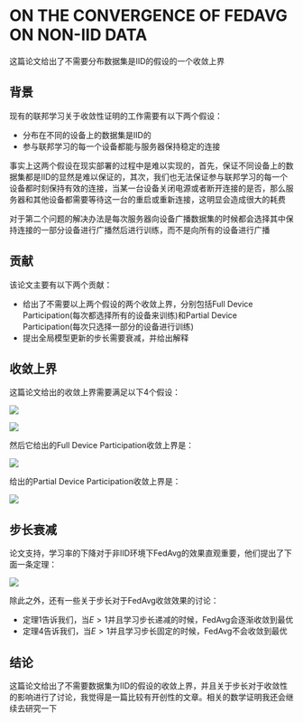 # ON THE CONVERGENCE OF FEDAVG ON NON-IID DATA

这篇论文给出了不需要分布数据集是IID的假设的一个收敛上界

## 背景

现有的联邦学习关于收敛性证明的工作需要有以下两个假设：

* 分布在不同的设备上的数据集是IID的
* 参与联邦学习的每一个设备都能与服务器保持稳定的连接

事实上这两个假设在现实部署的过程中是难以实现的，首先，保证不同设备上的数据集都是IID的显然是难以保证的，其次，我们也无法保证参与联邦学习的每一个设备都时刻保持有效的连接，当某一台设备关闭电源或者断开连接的是否，那么服务器和其他设备都需要等待这一台的重启或重新连接，这明显会造成很大的耗费

对于第二个问题的解决办法是每次服务器向设备广播数据集的时候都会选择其中保持连接的一部分设备进行广播然后进行训练，而不是向所有的设备进行广播

## 贡献

该论文主要有以下两个贡献：

* 给出了不需要以上两个假设的两个收敛上界，分别包括Full Device Participation(每次都选择所有的设备来训练)和Partial Device Participation(每次只选择一部分的设备进行训练)
* 提出全局模型更新的步长需要衰减，并给出解释

## 收敛上界

这篇论文给出的收敛上界需要满足以下4个假设：

![](https://tva1.sinaimg.cn/large/007S8ZIlgy1gjb45a7t9qj31dy0780uk.jpg)

![](https://tva1.sinaimg.cn/large/007S8ZIlgy1gjb45ptrwtj31dk08i419.jpg)

然后它给出的Full Device Participation收敛上界是：

![](https://tva1.sinaimg.cn/large/007S8ZIlgy1gjb46e8xchj31eq0egjue.jpg)

给出的Partial Device Participation收敛上界是：

![](https://tva1.sinaimg.cn/large/007S8ZIlgy1gjb4acwu25j31ds0doaei.jpg)

## 步长衰减

论文支持，学习率的下降对于非IID环境下FedAvg的效果直观重要，他们提出了下面一条定理：

![](https://tva1.sinaimg.cn/large/007S8ZIlgy1gjb4espxesj31ga0bujum.jpg)

除此之外，还有一些关于步长对于FedAvg收敛效果的讨论：

* 定理1告诉我们，当$E > 1$并且学习步长递减的时候，FedAvg会逐渐收敛到最优
* 定理4告诉我们，当$E > 1$并且学习步长固定的时候，FedAvg不会收敛到最优

## 结论

这篇论文给出了不需要数据集为IID的假设的收敛上界，并且关于步长对于收敛性的影响进行了讨论，我觉得是一篇比较有开创性的文章。相关的数学证明我还会继续去研究一下

